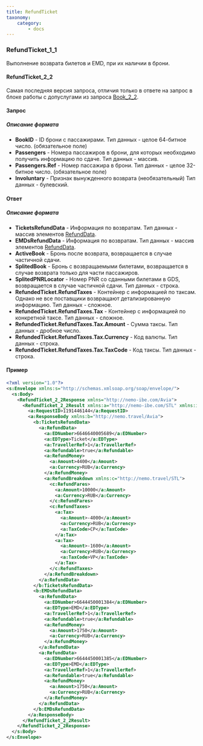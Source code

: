 ```yaml
---
title: RefundTicket
taxonomy:
    category:
        - docs
---
```


### RefundTicket_1_1

Выполнение возврата билетов и EMD, при их наличии в брони.

#### RefundTicket_2_2
Самая последняя версия запроса, отличия только в ответе на запрос в блоке работы с допуслугами из запроса [Book_2_2](/avia/request/bookflight). 

#### Запрос

##### Описание формата

- **BookID** - ID брони с пассажирами. Тип данных - целое 64-битное число. (обязательное поле)
- **Passengers** - Номера пассажиров в брони, для которых необходимо получить информацию по сдаче. Тип данных - массив.
- **Passengers.Ref** - Номер пассажира в брони. Тип данных - целое 32-битное число. (обязательное поле)
- **Involuntary** - Признак вынужденного возврата (необязательный) Тип данных - булевский.

#### Ответ

##### Описание формата

- **TicketsRefundData** - Информация по возвратам. Тип данных - массив элементов [RefundData](/avia/common/refunddata).
- **EMDsRefundData** - Информация по возвратам. Тип данных - массив элементов [RefundData](/avia/common/refunddata).
- **ActiveBook** - Бронь после возврата, возвращается в случае частичной сдачи.
- **SplitedBook** - Бронь с возвращаемыми билетами, возвращается в случае возврата только для части пассажиров.
- **SplitedPNRLocator** - Номер PNR со сданными билетами в GDS, возвращается в случае частичной сдачи. Тип данных - строка.
- **RefundedTicket.RefundTaxes** - Контейнер с информацией по таксам. Однако не все поставщики возвращают детализированную информацию. Тип данных - сложное.
- **RefundedTicket.RefundTaxes.Tax** - Контейнер с информацией по конкретной таксе. Тип данных - сложное.
- **RefundedTicket.RefundTaxes.Tax.Amount** - Сумма таксы. Тип данных - дробное число.
- **RefundedTicket.RefundTaxes.Tax.Currency** - Код валюты. Тип данных - строка.
- **RefundedTicket.RefundTaxes.Tax.TaxCode** - Код таксы. Тип данных - строка.

#### Пример

```xml
<?xml version="1.0"?>
<s:Envelope xmlns:s="http://schemas.xmlsoap.org/soap/envelope/">
  <s:Body>
    <RefundTicket_2_2Response xmlns="http://nemo-ibe.com/Avia">
      <RefundTicket_2_2Result xmlns:a="http://nemo-ibe.com/STL" xmlns:i="http://www.w3.org/2001/XMLSchema-instance">
        <a:RequestID>1191446144</a:RequestID>
        <a:ResponseBody xmlns:b="http://nemo.travel/Avia">
          <b:TicketsRefundData>
            <a:RefundData>
              <a:EDNumber>6646640005689</a:EDNumber>
              <a:EDType>Ticket</a:EDType>
              <a:TravellerRef>1</a:TravellerRef>
              <a:Refundable>true</a:Refundable>
              <a:RefundMoney>
                <a:Amount>4400</a:Amount>
                <a:Currency>RUB</a:Currency>
              </a:RefundMoney>
              <a:RefundBreakdown xmlns:c="http://nemo.travel/STL">
                <c:RefundFares>
                  <a:Amount>10000</a:Amount>
                  <a:Currency>RUB</a:Currency>
                </c:RefundFares>
                <c:RefundTaxes>
                  <a:Tax>
                    <a:Amount>-4000</a:Amount>
                    <a:Currency>RUB</a:Currency>
                    <a:TaxCode>CP</a:TaxCode>
                  </a:Tax>
                  <a:Tax>
                    <a:Amount>-1600</a:Amount>
                    <a:Currency>RUB</a:Currency>
                    <a:TaxCode>VP</a:TaxCode>
                  </a:Tax>
                </c:RefundTaxes>
              </a:RefundBreakdown>
            </a:RefundData>
          </b:TicketsRefundData>
          <b:EMDsRefundData>
            <a:RefundData>
              <a:EDNumber>6644450001384</a:EDNumber>
              <a:EDType>EMD</a:EDType>
              <a:TravellerRef>1</a:TravellerRef>
              <a:Refundable>true</a:Refundable>
              <a:RefundMoney>
                <a:Amount>1750</a:Amount>
                <a:Currency>RUB</a:Currency>
              </a:RefundMoney>
            </a:RefundData>
            <a:RefundData>
              <a:EDNumber>6644450001385</a:EDNumber>
              <a:EDType>EMD</a:EDType>
              <a:TravellerRef>1</a:TravellerRef>
              <a:Refundable>true</a:Refundable>
              <a:RefundMoney>
                <a:Amount>1750</a:Amount>
                <a:Currency>RUB</a:Currency>
              </a:RefundMoney>
            </a:RefundData>
          </b:EMDsRefundData>
        </a:ResponseBody>
      </RefundTicket_2_2Result>
    </RefundTicket_2_2Response>
  </s:Body>
</s:Envelope>
```